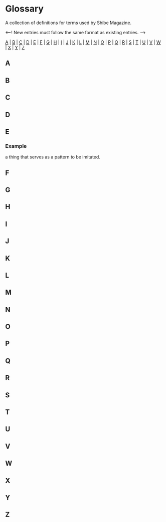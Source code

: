 Glossary
========

A collection of definitions for terms used by Shibe Magazine.

<--! New entries must follow the same format as existing entries. -->


[A](#A) | [B](#B) | [C](#C) | [D](#D) | [E](#E) | [F](#F) | [G](#G) | [H](#H) | [I](#I) | [J](#J) | [K](#K) | [L](#L) | [M](#M) | [N](#N) | [O](#O) | [P](#P) | [Q](#Q) | [R](#R) | [S](#S) | [T](#T) | [U](#U) | [V](#V) | [W](#W) | [X](#X) | [Y](#Y) | [Z](#Z)


<!--A Section-->
A
-

<!--B Section-->
B
-

<!--C Section-->
C
-

<!--D Section-->
D
-

<!--E Section-->
E 
-
<!--This is a hidden note-->
### Example <!--This is an H3 heading--> 
a thing that serves as a pattern to be imitated.<!--This is normal text-->

<!--F Section-->
F
-

<!--G Section-->
G
-
<!--H Section-->
H
-

<!--I Section-->
I
-

<!--J Section-->
J
-

<!--K Section-->
K
-

<!--L Section-->
L
-

<!--M Section-->
M
-

<!--N Section-->
N
-

<!--O Section-->
O
-

<!--P Section-->
P
-

<!--Q Section-->
Q
-

<!--R Section-->
R
-

<!--S Section-->
S
-

<!--T Section-->
T
-

<!--U Section-->
U
-

<!--V Section-->
V
-

<!--W Section-->
W
-

<!--X Section-->
X
-

<!--Y Section-->
Y
-

<!--Z Section-->
Z
-
